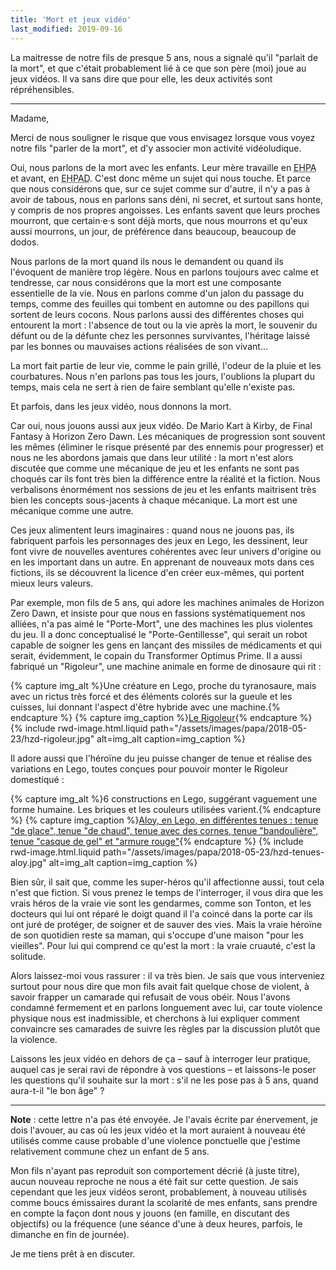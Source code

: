 ```yaml
---
title: 'Mort et jeux vidéo'
last_modified: 2019-09-16
---
```


La maitresse de notre fils de presque 5 ans, nous a signalé qu'il "parlait de la
mort", et que c'était probablement lié à ce que son père (moi) joue au jeux
vidéos. Il va sans dire que pour elle, les deux activités sont répréhensibles.

<!-- more -->

---

Madame,

Merci de nous souligner le risque que vous envisagez lorsque vous voyez notre
fils "parler de la mort", et d'y associer mon activité vidéoludique.

Oui, nous parlons de la mort avec les enfants. Leur mère travaille en
<abbr title="Établissement d'hébergement pour personnes âgées">EHPA</abbr> et
avant, en
<abbr title="Établissement d'hébergement pour personnes âgées dépendantes">EHPAD</abbr>.
C'est donc même un sujet qui nous touche. Et parce que nous considérons que, sur
ce sujet comme sur d'autre, il n'y a pas à avoir de tabous, nous en parlons sans
déni, ni secret, et surtout sans honte, y compris de nos propres angoisses. Les
enfants savent que leurs proches mourront, que certain·e·s sont déjà morts, que
nous mourrons et qu'eux aussi mourrons, un jour, de préférence dans beaucoup,
beaucoup de dodos.

Nous parlons de la mort quand ils nous le demandent ou quand ils l'évoquent de
manière trop légère. Nous en parlons toujours avec calme et tendresse, car nous
considérons que la mort est une composante essentielle de la vie. Nous en
parlons comme d'un jalon du passage du temps, comme des feuilles qui tombent en
automne ou des papillons qui sortent de leurs cocons. Nous parlons aussi des
différentes choses qui entourent la mort : l'absence de tout ou la vie après la
mort, le souvenir du défunt ou de la défunte chez les personnes survivantes,
l'héritage laissé par les bonnes ou mauvaises actions réalisées de son vivant…

La mort fait partie de leur vie, comme le pain grillé, l'odeur de la pluie et
les courbatures. Nous n'en parlons pas tous les jours, l'oublions la plupart du
temps, mais cela ne sert à rien de faire semblant qu'elle n'existe pas.

Et parfois, dans les jeux vidéo, nous donnons la mort.

Car oui, nous jouons aussi aux jeux vidéo. De <span lang="en">Mario Kart</span>
à <span lang="en">Kirby</span>, de <span lang="en">Final Fantasy</span> à
<span lang="en">Horizon Zero Dawn</span>. Les mécaniques de progression sont
souvent les mêmes (éliminer le risque présenté par des ennemis pour progresser)
et nous ne les abordons jamais que dans leur utilité : la mort n'est alors
discutée que comme une mécanique de jeu et les enfants ne sont pas choqués car
ils font très bien la différence entre la réalité et la fiction. Nous
verbalisons énormément nos sessions de jeu et les enfants maitrisent très bien
les concepts sous-jacents à chaque mécanique. La mort est une mécanique comme
une autre.

Ces jeux alimentent leurs imaginaires : quand nous ne jouons pas, ils fabriquent
parfois les personnages des jeux en Lego, les dessinent, leur font vivre de
nouvelles aventures cohérentes avec leur univers d'origine ou en les important
dans un autre. En apprenant de nouveaux mots dans ces fictions, ils se
découvrent la licence d'en créer eux-mêmes, qui portent mieux leurs valeurs.

Par exemple, mon fils de 5 ans, qui adore les machines animales de
<span lang="en">Horizon Zero Dawn</span>, et insiste pour que nous en fassions
systématiquement nos alliées, n'a pas aimé le "Porte-Mort", une des machines les
plus violentes du jeu. Il a donc conceptualisé le "Porte-Gentillesse", qui
serait un robot capable de soigner les gens en lançant des missiles de
médicaments et qui serait, évidemment, le copain du <span lang="en">Transformer
Optimus Prime</span>. Il a aussi fabriqué un "Rigoleur", une machine animale en
forme de dinosaure qui rit :

{% capture img_alt %}Une créature en Lego, proche du tyranosaure, mais avec un
rictus très forcé et des éléments colorés sur la gueule et les cuisses, lui
donnant l'aspect d'être hybride avec une machine.{% endcapture %}
{% capture img_caption %}[Le Rigoleur](https://www.flickr.com/photos/borisschapira/42255032995/in/datetaken-public/ 'Voir la photo en grand sur Flickr'){% endcapture %}
{% include rwd-image.html.liquid
path="/assets/images/papa/2018-05-23/hzd-rigoleur.jpg"
alt=img_alt
caption=img_caption
%}

Il adore aussi que l'héroïne du jeu puisse changer de tenue et réalise des
variations en Lego, toutes conçues pour pouvoir monter le Rigoleur domestiqué :

{% capture img_alt %}6 constructions en Lego, suggérant vaguement une forme
humaine. Les briques et les couleurs utilisées varient.{% endcapture %}
{% capture img_caption %}[Aloy, en Lego, en différentes tenues : tenue "de glace", tenue "de chaud", tenue avec des cornes, tenue "bandoulière", tenue "casque de gel" et "armure rouge"](https://www.flickr.com/photos/borisschapira/42440919944/in/datetaken-public/ 'Voir la photo en grand sur Flickr'){% endcapture %}
{% include rwd-image.html.liquid
path="/assets/images/papa/2018-05-23/hzd-tenues-aloy.jpg"
alt=img_alt
caption=img_caption
%}

Bien sûr, il sait que, comme les super-héros qu'il affectionne aussi, tout cela
n'est que fiction. Si vous prenez le temps de l'interroger, il vous dira que les
vrais héros de la vraie vie sont les gendarmes, comme son Tonton, et les
docteurs qui lui ont réparé le doigt quand il l'a coincé dans la porte car ils
ont juré de protéger, de soigner et de sauver des vies. Mais la vraie héroïne de
son quotidien reste sa maman, qui s'occupe d'une maison "pour les vieilles".
Pour lui qui comprend ce qu'est la mort : la vraie cruauté, c'est la solitude.

Alors laissez-moi vous rassurer : il va très bien. Je sais que vous interveniez
surtout pour nous dire que mon fils avait fait quelque chose de violent, à
savoir frapper un camarade qui refusait de vous obéir. Nous l'avons condamné
fermement et en parlons longuement avec lui, car toute violence physique nous
est inadmissible, et cherchons à lui expliquer comment convaincre ses camarades
de suivre les règles par la discussion plutôt que la violence.

Laissons les jeux vidéo en dehors de ça – sauf à interroger leur pratique,
auquel cas je serai ravi de répondre à vos questions – et laissons-le poser les
questions qu'il souhaite sur la mort : s'il ne les pose pas à 5 ans, quand
aura-t-il "le bon âge" ?

---

**Note** : cette lettre n'a pas été envoyée. Je l'avais écrite par énervement,
je dois l'avouer, au cas où les jeux vidéo et la mort auraient à nouveau été
utilisés comme cause probable d'une violence ponctuelle que j'estime
relativement commune chez un enfant de 5 ans.

Mon fils n'ayant pas reproduit son comportement décrié (à juste titre), aucun
nouveau reproche ne nous a été fait sur cette question. Je sais cependant que
les jeux vidéos seront, probablement, à nouveau utilisés comme boucs émissaires
durant la scolarité de mes enfants, sans prendre en compte la façon dont nous y
jouons (en famille, en discutant des objectifs) ou la fréquence (une séance
d'une à deux heures, parfois, le dimanche en fin de journée).

Je me tiens prêt à en discuter.
